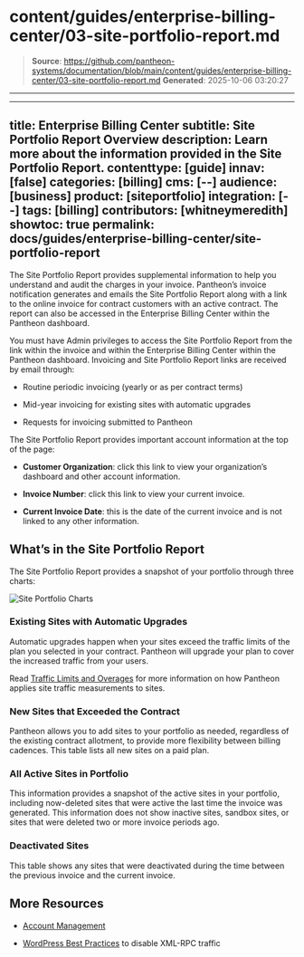 # content/guides/enterprise-billing-center/03-site-portfolio-report.md

> **Source**: https://github.com/pantheon-systems/documentation/blob/main/content/guides/enterprise-billing-center/03-site-portfolio-report.md
> **Generated**: 2025-10-06 03:20:27

---

---
title: Enterprise Billing Center
subtitle: Site Portfolio Report Overview
description: Learn more about the information provided in the Site Portfolio Report.
contenttype: [guide]
innav: [false]
categories: [billing]
cms: [--]
audience: [business]
product: [siteportfolio]
integration: [--]
tags: [billing]
contributors: [whitneymeredith]
showtoc: true
permalink: docs/guides/enterprise-billing-center/site-portfolio-report
---

The Site Portfolio Report provides supplemental information to help you understand and audit the charges in your invoice. Pantheon’s invoice notification generates and emails the Site Portfolio Report along with a link to the online invoice for contract customers with an active contract. The report can also be accessed in the Enterprise Billing Center within the Pantheon dashboard.

You must have Admin privileges to access the Site Portfolio Report from the link within the invoice and within the Enterprise Billing Center within the Pantheon dashboard. Invoicing and Site Portfolio Report links are received by email through:

- Routine periodic invoicing (yearly or as per contract terms)

- Mid-year invoicing for existing sites with automatic upgrades

- Requests for invoicing submitted to Pantheon

The Site Portfolio Report provides important account information at the top of the page:

- **Customer Organization**: click this link to view your organization’s dashboard and other account information. 

- **Invoice Number**: click this link to view your current invoice.

- **Current Invoice Date**: this is the date of the current invoice and is not linked to any other information.

## What’s in the Site Portfolio Report

The Site Portfolio Report provides a snapshot of your portfolio through three charts:

![Site Portfolio Charts](../../../images/site-portfolio-report-charts.png)

### Existing Sites with Automatic Upgrades

Automatic upgrades happen when your sites exceed the traffic limits of the plan you selected in your contract. Pantheon will upgrade your plan to cover the increased traffic from your users.

Read [Traffic Limits and Overages](/guides/account-mgmt/traffic) for more information on how Pantheon applies site traffic measurements to sites.

### New Sites that Exceeded the Contract

Pantheon allows you to add sites to your portfolio as needed, regardless of the existing contract allotment, to provide more flexibility between billing cadences. This table lists all new sites on a paid plan. 

### All Active Sites in Portfolio

This information provides a snapshot of the active sites in your portfolio, including now-deleted sites that were active the last time the invoice was generated. This information does not show inactive sites, sandbox sites, or sites that were deleted two or more invoice periods ago.

### Deactivated Sites

This table shows any sites that were deactivated during the time between the previous invoice and the current invoice.

## More Resources

- [Account Management](/guides/account-mgmt)

- [WordPress Best Practices](/guides/wordpress-developer/wordpress-best-practices/#avoid-xml-rpc-attacks) to disable XML-RPC traffic
